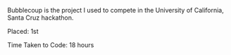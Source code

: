 Bubblecoup is the project I used to compete in the University of California, Santa Cruz hackathon.

Placed: 1st

Time Taken to Code: 18 hours
